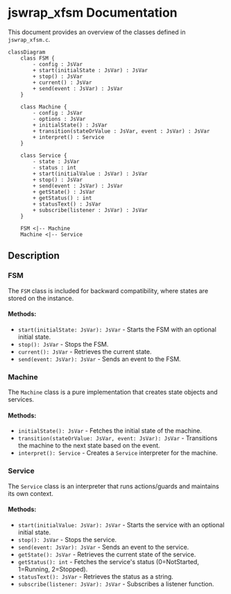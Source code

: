# jswrap_xfsm Documentation

This document provides an overview of the classes defined in `jswrap_xfsm.c`.

```mermaid
classDiagram
    class FSM {
        - config : JsVar
        + start(initialState : JsVar) : JsVar
        + stop() : JsVar
        + current() : JsVar
        + send(event : JsVar) : JsVar
    }

    class Machine {
        - config : JsVar
        - options : JsVar
        + initialState() : JsVar
        + transition(stateOrValue : JsVar, event : JsVar) : JsVar
        + interpret() : Service
    }

    class Service {
        - state : JsVar
        - status : int
        + start(initialValue : JsVar) : JsVar
        + stop() : JsVar
        + send(event : JsVar) : JsVar
        + getState() : JsVar
        + getStatus() : int
        + statusText() : JsVar
        + subscribe(listener : JsVar) : JsVar
    }

    FSM <|-- Machine
    Machine <|-- Service
```

## Description

### FSM
The `FSM` class is included for backward compatibility, where states are stored on the instance.

#### Methods:
- `start(initialState: JsVar): JsVar` - Starts the FSM with an optional initial state.
- `stop(): JsVar` - Stops the FSM.
- `current(): JsVar` - Retrieves the current state.
- `send(event: JsVar): JsVar` - Sends an event to the FSM.

### Machine
The `Machine` class is a pure implementation that creates state objects and services.

#### Methods:
- `initialState(): JsVar` - Fetches the initial state of the machine.
- `transition(stateOrValue: JsVar, event: JsVar): JsVar` - Transitions the machine to the next state based on the event.
- `interpret(): Service` - Creates a `Service` interpreter for the machine.

### Service
The `Service` class is an interpreter that runs actions/guards and maintains its own context.

#### Methods:
- `start(initialValue: JsVar): JsVar` - Starts the service with an optional initial state.
- `stop(): JsVar` - Stops the service.
- `send(event: JsVar): JsVar` - Sends an event to the service.
- `getState(): JsVar` - Retrieves the current state of the service.
- `getStatus(): int` - Fetches the service's status (0=NotStarted, 1=Running, 2=Stopped).
- `statusText(): JsVar` - Retrieves the status as a string.
- `subscribe(listener: JsVar): JsVar` - Subscribes a listener function.